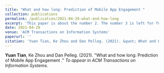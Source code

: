 ```yaml
---
title: "What and how long: Prediction of Mobile App Engagement "
collection: publications
permalink: /publication/2021-04-29-what-and-how-long
excerpt: 'This paper is about the number 2. The number 3 is left for future work.'
date: 2021-04-29
venue: 'ACM Transactions on Information Systems'
paperurl: ''
citation: 'Yuan Tian, Ke Zhou and Dan Pelleg. (2021). &quot; What and How Long:.&quot; <i>ACM Transactions on Information Systems</i>.'
---
```

**Yuan Tian**, Ke Zhou and Dan Pelleg. (2021). "What and how long: Prediction of Mobile App Engagement ." <i> To appear in ACM Transactions on Information Systems</i>.